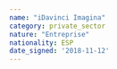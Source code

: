 ```yaml
---
name: "iDavinci Imagina"
category: private_sector
nature: "Entreprise"
nationality: ESP
date_signed: '2018-11-12'
---
```

    